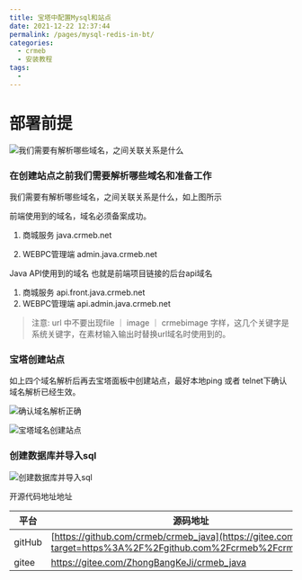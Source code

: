 ```yaml
---
title: 宝塔中配置Mysql和站点
date: 2021-12-22 12:37:44
permalink: /pages/mysql-redis-in-bt/
categories:
  - crmeb
  - 安装教程
tags:
  - 
---
```

# 部署前提

![我们需要有解析哪些域名，之间关联关系是什么](https://cdn.jsdelivr.net/gh/xbdazz/mypic/img/202203261416520.png)

### 在创建站点之前我们需要解析哪些域名和准备工作

我们需要有解析哪些域名，之间关联关系是什么，如上图所示

前端使用到的域名，域名必须备案成功。

1. 商城服务				java.crmeb.net

2. WEBPC管理端	admin.java.crmeb.net

Java API使用到的域名 也就是前端项目链接的后台api域名

1. 商城服务				api.front.java.crmeb.net
2. WEBPC管理端 	  api.admin.java.crmeb.net

>  注意: url 中不要出现file ｜ image  ｜ crmebimage 字样，这几个关键字是系统关键字，在素材输入输出时替换url域名时使用到的。

### 宝塔创建站点

如上四个域名解析后再去宝塔面板中创建站点，最好本地ping 或者 telnet下确认域名解析已经生效。

![确认域名解析正确](https://cdn.jsdelivr.net/gh/xbdazz/mypic/img/202203261430993.png)

![宝塔域名创建站点](https://cdn.jsdelivr.net/gh/xbdazz/mypic/img/202203261451999.png)

### 创建数据库并导入sql

![创建数据库并导入sql](https://cdn.jsdelivr.net/gh/xbdazz/mypic/img/202203261450113.png)

开源代码地址地址 

| 平台   | 源码地址                                                     |
| ------ | ------------------------------------------------------------ |
| gitHub | [https://github.com/crmeb/crmeb_java](https://gitee.com/link?target=https%3A%2F%2Fgithub.com%2Fcrmeb%2Fcrmeb_java) |
| gitee  | https://gitee.com/ZhongBangKeJi/crmeb_java                   |

